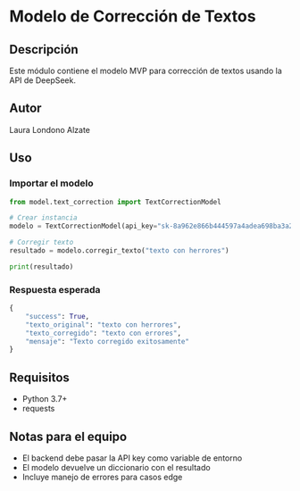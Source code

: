 # Modelo de Corrección de Textos

## Descripción
Este módulo contiene el modelo MVP para corrección de textos usando la API de DeepSeek.

## Autor
Laura Londono Alzate

## Uso

### Importar el modelo
```python
from model.text_correction import TextCorrectionModel

# Crear instancia
modelo = TextCorrectionModel(api_key="sk-8a962e866b444597a4adea698ba3a28b")

# Corregir texto
resultado = modelo.corregir_texto("texto con herrores")

print(resultado)
```

### Respuesta esperada
```python
{
    "success": True,
    "texto_original": "texto con herrores",
    "texto_corregido": "texto con errores",
    "mensaje": "Texto corregido exitosamente"
}
```

## Requisitos
- Python 3.7+
- requests

## Notas para el equipo
- El backend debe pasar la API key como variable de entorno
- El modelo devuelve un diccionario con el resultado
- Incluye manejo de errores para casos edge
